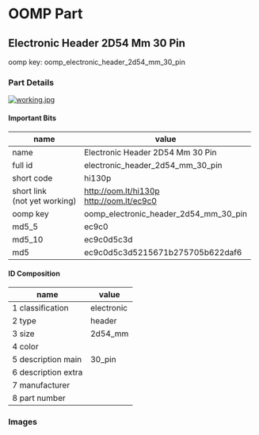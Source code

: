 # OOMP Part  
## Electronic Header 2D54 Mm 30 Pin  
  
oomp key: oomp_electronic_header_2d54_mm_30_pin  
  
### Part Details  
  
[![working.jpg](working_600.jpg)](working.jpg)  
  
#### Important Bits  
| name | value | 
| --- | --- | 
| name | Electronic Header 2D54 Mm 30 Pin | 
| full id | electronic_header_2d54_mm_30_pin | 
| short code | hi130p | 
| short link<br>(not yet working) | http://oom.lt/hi130p<br>http://oom.lt/ec9c0 | 
| oomp key | oomp_electronic_header_2d54_mm_30_pin | 
| md5_5 | ec9c0 | 
| md5_10 | ec9c0d5c3d | 
| md5 | ec9c0d5c3d5215671b275705b622daf6 | 
#### ID Composition  
| name | value | 
| --- | --- | 
| 1 classification | electronic | 
| 2 type | header | 
| 3 size | 2d54_mm | 
| 4 color |  | 
| 5 description main | 30_pin | 
| 6 description extra |  | 
| 7 manufacturer |  | 
| 8 part number |  | 
### Images  
